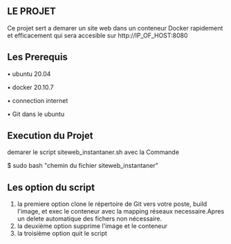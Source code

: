 ## LE PROJET

Ce projet sert a demarer un site web dans un conteneur Docker 
rapidement et efficacement qui sera accesible sur http://IP_OF_HOST:8080

## Les Prerequis
• ubuntu 20.04

• docker 20.10.7

• connection internet  

• Git dans le ubuntu 

## Execution du Projet
demarer le script siteweb_instantaner.sh avec la Commande

$ sudo bash "chemin du fichier siteweb_instantaner"

## Les option du script

1) la premiere option clone le répertoire de Git vers votre poste, build l'image, et exec le conteneur avec la mapping réseaux necessaire.Apres un delete automatique des fichers non nécessaire. 
2) la deuxième option supprime l'image et le conteneur 
3) la troisième option quit le script
